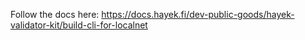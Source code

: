 Follow the docs here:
https://docs.hayek.fi/dev-public-goods/hayek-validator-kit/build-cli-for-localnet
